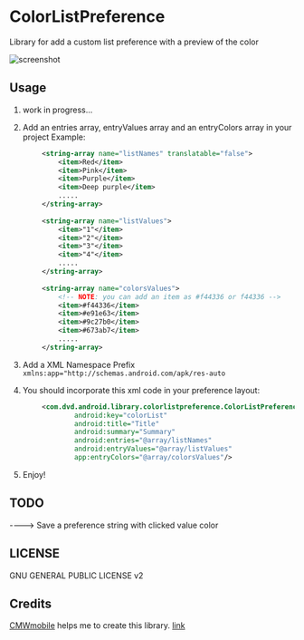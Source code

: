 ColorListPreference
===================

Library for add a custom list preference with a preview of the color

![screenshot](screenshot.gif)


Usage
-----

1) work in progress...

2) Add an entries array, entryValues array and an entryColors array in your project
	Example: 
```xml
		<string-array name="listNames" translatable="false">
			<item>Red</item>
			<item>Pink</item>
			<item>Purple</item>
			<item>Deep purple</item>
			.....
		</string-array>	
		
		<string-array name="listValues">
			<item>"1"</item>
			<item>"2"</item>
			<item>"3"</item>
			<item>"4"</item>
			.....
		</string-array>
		
		<string-array name="colorsValues">
			<!-- NOTE: you can add an item as #f44336 or f44336 -->
			<item>#f44336</item>
			<item>#e91e63</item>
			<item>#9c27b0</item>
			<item>#673ab7</item>
			.....
		</string-array>
```
3) Add a XML Namespace Prefix `xmlns:app="http://schemas.android.com/apk/res-auto`

4) You should incorporate this xml code in your preference layout:
```xml
		<com.dvd.android.library.colorlistpreference.ColorListPreference
				android:key="colorList"
				android:title="Title"
				android:summary="Summary"
				android:entries="@array/listNames"
				android:entryValues="@array/listValues"
				app:entryColors="@array/colorsValues"/>
```
5) Enjoy!

TODO
----

----> Save a preference string with clicked value color

LICENSE
-------

GNU GENERAL PUBLIC LICENSE v2

Credits
-------

[CMWmobile](http://www.cmwmobile.com) helps me to create this library.   [link](http://www.cmwmobile.com/index.php?option=com_content&view=article&id=4:how-to-create-an-imagelistpreference&catid=10:blog&Itemid=12)
